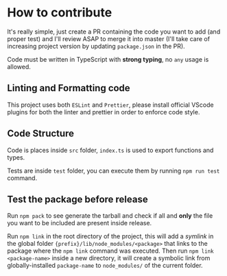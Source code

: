 # How to contribute

It's really simple, just create a PR containing the code you want to add (and proper test) and I'll review ASAP to merge it into master (I'll take care of increasing project version by updating `package.json` in the PR).

Code must be written in TypeScript with **strong typing**, no `any` usage is allowed.

## Linting and Formatting code

This project uses both `ESLint` and `Prettier`, please install official VScode plugins for both the linter and prettier in order to enforce code style.

## Code Structure

Code is places inside `src` folder, `index.ts` is used to export functions and types.

Tests are inside `test` folder, you can execute them by running `npm run test` command.

## Test the package before release

Run `npm pack` to see generate the tarball and check if all and **only** the file you want to be included are present inside release.

Run `npm link` in the root directory of the project, this will add a *symlink* in the global folder `{prefix}/lib/node_modules/<package>` that links to the package where the `npm link` command was executed.
Then run `npm link <package-name>` inside a new directory, it will create a symbolic link from globally-installed `package-name` to `node_modules/` of the current folder.
